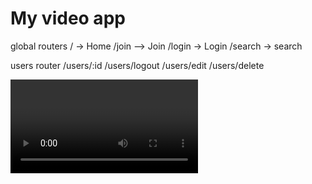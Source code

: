 # My video app

global routers
/ -> Home
/join --> Join
/login -> Login
/search -> search

users router
/users/:id
/users/logout
/users/edit
/users/delete

<video router>
/videos/:id --> watch video
/videos/:id/edit
/videos/:id/delte
/videos/upload --> upload video
